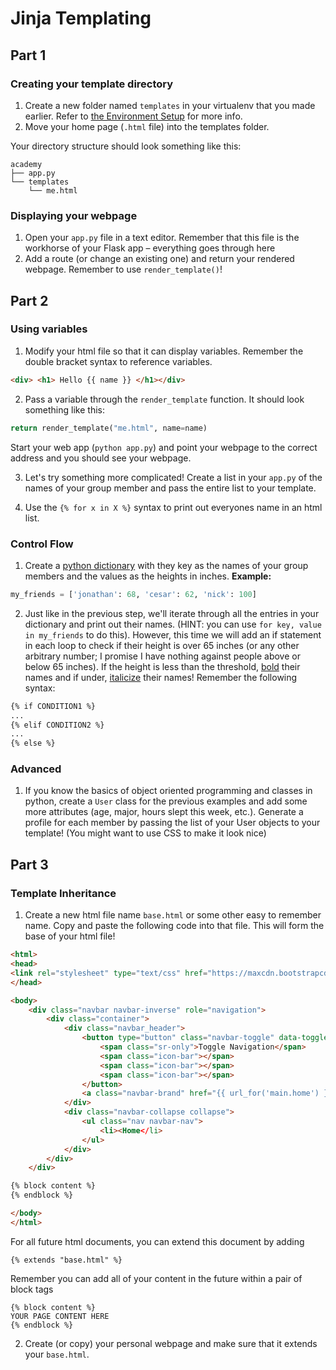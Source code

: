 # Jinja Templating


## Part 1
### Creating your template directory
1. Create a new folder named `templates` in your virtualenv that you made earlier. Refer to [the Environment Setup](https://github.com/AcademyClassOf2017/EnvironmentSetup) for more info.
2. Move your home page (`.html` file) into the templates folder.

Your directory structure should look something like this:
```
academy
├── app.py
└── templates
    └── me.html
```

### Displaying your webpage
1. Open your `app.py` file in a text editor. Remember that this file is the workhorse of your Flask app – everything goes through here
2. Add a route (or change an existing one) and return your rendered webpage. Remember to use `render_template()`!

## Part 2
### Using variables
1. Modify your html file so that it can display variables. Remember the double bracket syntax to reference variables.
```html
<div> <h1> Hello {{ name }} </h1></div>
```

2. Pass a variable through the `render_template` function. It should look something like this:
```python
return render_template("me.html", name=name)
```
Start your web app (`python app.py`) and point your webpage to the correct address and you should see your webpage.

3. Let's try something more complicated! Create a list in your `app.py` of the names of your group member and pass the entire list to your template.

4. Use the `{% for x in X %}` syntax to print out everyones name in an html list.


### Control Flow
1. Create a [python dictionary](https://docs.python.org/2/library/stdtypes.html#dict) with they key as the names of your group members and the values as the heights in inches. **Example:**
```python
my_friends = ['jonathan': 68, 'cesar': 62, 'nick': 100]
```

2. Just like in the previous step, we'll iterate through all the entries in your dictionary and print out their names. (HINT: you can use `for key, value in my_friends` to do this). However, this time we will add an if statement in each loop to check if their height is over 65 inches (or any other arbitrary number; I promise I have nothing against people above or below 65 inches). If the height is less than the threshold, [bold](https://developer.mozilla.org/en-US/docs/Web/HTML/Element/b) their names and if under, [italicize](https://developer.mozilla.org/en-US/docs/Web/HTML/Element/i) their names!  Remember the following syntax:
```html
{% if CONDITION1 %}
...
{% elif CONDITION2 %}
...
{% else %}
```

### Advanced
1. If you know the basics of object oriented programming and classes in python, create a `User` class for the previous examples and add some more attributes (age, major, hours slept this week, etc.). Generate a profile for each member by passing the list of your User objects to your template! (You might want to use CSS to make it look nice)

## Part 3

### Template Inheritance
1. Create a new html file name `base.html` or some other easy to remember name. Copy and paste the following code into that file. This will form the base of your html file!
```html
<html>
<head>
<link rel="stylesheet" type="text/css" href="https://maxcdn.bootstrapcdn.com/bootstrap/3.3.7/css/bootstrap.min.css">
</head>

<body>
    <div class="navbar navbar-inverse" role="navigation">
        <div class="container">
            <div class="navbar_header">
                <button type="button" class="navbar-toggle" data-toggle="collapse" data-target=".navbar-collapse">
                    <span class="sr-only">Toggle Navigation</span>
                    <span class="icon-bar"></span>
                    <span class="icon-bar"></span>
                    <span class="icon-bar"></span>
                </button>
                <a class="navbar-brand" href="{{ url_for('main.home') }}">Twitter Demo</a>
            </div>
            <div class="navbar-collapse collapse">
                <ul class="nav navbar-nav">
                    <li><Home</li>
                </ul>
            </div>
        </div>
    </div>

{% block content %}
{% endblock %}

</body>
</html>
```
For all future html documents, you can extend this document by adding
```
{% extends "base.html" %}
```
Remember you can add all of your content in the future within a pair of block tags
```
{% block content %}
YOUR PAGE CONTENT HERE
{% endblock %}
```
2. Create (or copy) your personal webpage and make sure that it extends your `base.html`.
